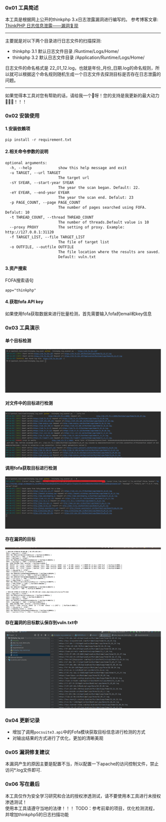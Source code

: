 ### 0x01 工具简述
本工具是根据网上公开的thinkphp 3.x日志泄露漏洞进行编写的。
参考博客文章:<br>
<a href='https://blog.csdn.net/weixin_40412037/article/details/113885372' target='_blank'>ThinkPHP 日志信息泄露——漏洞复现</a>
<hr>
主要就是对以下两个目录进行日志文件的扫描探测:

* thinkphp 3.1 默认日志文件目录 /Runtime/Logs/Home/
* thinkphp 3.2 默认日志文件目录 /Application/Runtime/Logs/Home/

日志文件的命名格式是 22_01_12.log，也就是年份_月份_日期.log的命名规则，所以就可以根据这个命名规则随机生成一个日志文件去探测目标是否存在日志泄露的问题。
<hr>
如果觉得本工具对您有帮助的话，请给我一个🌟呀！您的支持是我更新的最大动力🚀🚀🚀！！！

### 0x02 安装使用
#### 1.安装依赖项
```
pip install -r requirement.txt
```
#### 2.相关命令参数的说明
```
optional arguments:
  -h, --help            show this help message and exit
  -u TARGET, --url TARGET
                        The target url
  -sY SYEAR, --start-year SYEAR
                        The year the scan began. Default: 22.
  -eY EYEAR, --end-year EYEAR
                        The year the scan end. Defalut: 23
  -p PAGE_COUNT, --page PAGE_COUNT
                        The number of pages searched using FOFA. Defalut: 10
  -t THREAD_COUNT, --thread THREAD_COUNT
                        The number of threads.Default value is 10
  --proxy PROXY         The setting of proxy. Example: http://127.0.0.1:31120
  -f TARGET_LIST, --file TARGET_LIST
                        The file of target list
  -o OUTFILE, --outfile OUTFILE
                        The file location where the results are saved.
                        Default: vuln.txt
```

#### 3.资产搜索
FOFA搜索语句
```
app="thinkphp"
```
#### 4.获取fofa API key
如果使用fofa获取数据来进行批量检测，首先需要输入fofa的email和key信息

### 0x03 工具演示
#### 单个目标检测
![img_1.png](img/img_1.png)

#### 对文件中的目标进行检测
![img_1.png](img/img_2.png)

#### 调用fofa获取目标进行检测
![img_1.png](img/img_4.png)

#### 存在漏洞的目标
![img.png](img/img5.png)

#### 存在漏洞的目标默认保存到vuln.txt中
![img.png](img/img6.png)

### 0x04 更新记录
* 增加了调用```pocsuite3.api```中的Fofa模块获取目标信息进行检测的方式
* 对输出结果的方式进行了优化，更加的清晰美观

### 0x05 漏洞修复建议
本漏洞产生的原因主要是配置不当，所以配置一下apache的访问控制文件，禁止访问*.log文件即可.

### 0x06 写在最后
本工具仅作为安全学习研究和合法的授权渗透测试，请不要使用本工具进行未授权渗透测试！<br>
使用本工具请遵守当地的法律！！！
TODO：参考前辈的项目，优化检测流程，并增加thinkphp5的日志扫描功能
